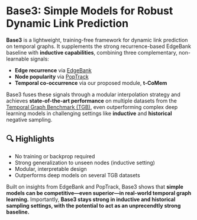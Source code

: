 # Base3: Simple Models for Robust Dynamic Link Prediction

**Base3** is a lightweight, training-free framework for dynamic link prediction on temporal graphs. It supplements the strong recurrence-based EdgeBank baseline with **inductive capabilities**, combining three complementary, non-learnable signals:

- **Edge recurrence** via [EdgeBank](https://github.com/fpour/DGB) 
- **Node popularity** via [PopTrack](https://github.com/temporal-graphs-negative-sampling/TGB/tree/main)  
- **Temporal co-occurrence** via our proposed module, **t-CoMem**

Base3 fuses these signals through a modular interpolation strategy and achieves **state-of-the-art performance** on multiple datasets from the [Temporal Graph Benchmark (TGB)](https://tgb.complexdatalab.com), even outperforming complex deep learning models in challenging settings like **inductive** and **historical** negative sampling.

## 🔍 Highlights
- No training or backprop required
- Strong generalization to unseen nodes (inductive setting)
- Modular, interpretable design
- Outperforms deep models on several TGB datasets


Built on insights from EdgeBank and PopTrack, Base3 shows that **simple models can be competitive—even superior—in real-world temporal graph learning.** Importantly, **Base3 stays strong in inductive and historical sampling settings, with the potential to act as an unprecendtly strong baseline.**
